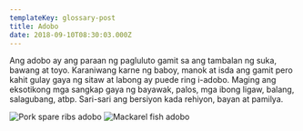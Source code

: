 ```yaml
---
templateKey: glossary-post
title: Adobo
date: 2018-09-10T08:30:03.000Z
---
```


Ang adobo ay ang paraan ng pagluluto gamit sa ang tambalan ng suka, bawang at toyo. Karaniwang karne ng baboy, manok at isda ang gamit pero kahit gulay gaya ng sitaw at labong ay puede ring i-adobo. Maging ang eksotikong mga sangkap gaya ng bayawak, palos, mga ibong ligaw, balang, salagubang, atbp. Sari-sari ang bersiyon kada rehiyon, bayan at pamilya.

![Pork spare ribs adobo](/spare-ribs-adobo.jpg)
![Mackarel fish adobo](/caballa-adobo.jpg)
